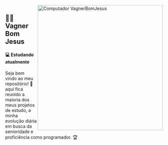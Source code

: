 <img src="https://user-images.githubusercontent.com/48354097/95376790-86f41280-08d9-11eb-9f03-8498f664a5cf.gif" min-width="400px" max-width="400px" width="400px" align="right" margin-top="-200px" alt="Computador VagnerBomJesus">
<h2 align="left">
 👨‍💻 Vagner Bom Jesus
</h2>

<h4 align="left">
 💻 Estudando atualmente
</h4>


<p align="left">
  Seja bem vindo ao meu repositório! 👋 aqui fica reunido a maioria dos meus projetos de estudo, a minha evolução diária em busca da senioridade e proficiência como programador. 🏆
</p>



